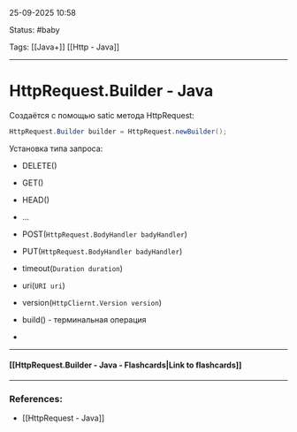 
25-09-2025 10:58

Status: #baby 

Tags: [[Java+]] [[Http - Java]]

---
# HttpRequest.Builder - Java

Создаётся с помощью satic метода HttpRequest:
```java
HttpRequest.Builder builder = HttpRequest.newBuilder();
```

Установка типа запроса:

- DELETE()
- GET()
- HEAD()
- ...
- POST(`HttpRequest.BodyHandler badyHandler`)
- PUT(`HttpRequest.BodyHandler badyHandler`)



- timeout(`Duration duration`)
- uri(`URI uri`)
- version(`HttpCliernt.Version version`)


- build() - терминальная операция
- 
----
#### [[HttpRequest.Builder - Java - Flashcards|Link to flashcards]]



---
### References:

- [[HttpRequest - Java]]
